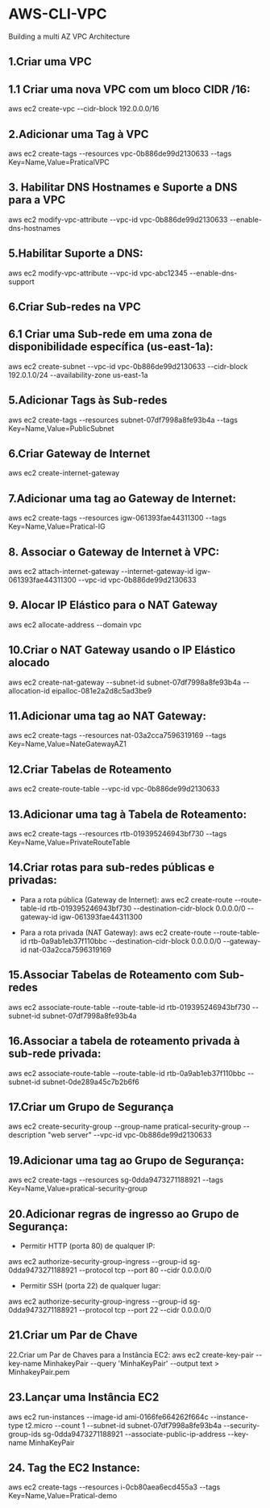 # AWS-CLI-VPC
Building a multi AZ VPC Architecture


## 1.Criar uma VPC

## 1.1 Criar uma nova VPC com um bloco CIDR /16:
 aws ec2 create-vpc --cidr-block 192.0.0.0/16
  
  
## 2.Adicionar uma Tag à VPC

aws ec2 create-tags --resources vpc-0b886de99d2130633 --tags Key=Name,Value=PraticalVPC
 
 
## 3. Habilitar DNS Hostnames e Suporte a DNS para a VPC

aws ec2 modify-vpc-attribute --vpc-id vpc-0b886de99d2130633 --enable-dns-hostnames

## 5.Habilitar Suporte a DNS:
 aws ec2 modify-vpc-attribute --vpc-id vpc-abc12345 --enable-dns-support

## 6.Criar Sub-redes na VPC
## 6.1 Criar uma Sub-rede em uma zona de disponibilidade específica (us-east-1a):

aws ec2 create-subnet --vpc-id vpc-0b886de99d2130633 --cidr-block 192.0.1.0/24 --availability-zone us-east-1a


## 5.Adicionar Tags às Sub-redes

aws ec2 create-tags --resources subnet-07df7998a8fe93b4a --tags Key=Name,Value=PublicSubnet


## 6.Criar Gateway de Internet

 aws ec2 create-internet-gateway

## 7.Adicionar uma tag ao Gateway de Internet:

aws ec2 create-tags --resources igw-061393fae44311300 --tags Key=Name,Value=Pratical-IG

## 8. Associar o Gateway de Internet à VPC:

aws ec2 attach-internet-gateway --internet-gateway-id igw-061393fae44311300 --vpc-id vpc-0b886de99d2130633


## 9. Alocar IP Elástico para o NAT Gateway

aws ec2 allocate-address --domain vpc

   
## 10.Criar o NAT Gateway usando o IP Elástico alocado
aws ec2 create-nat-gateway --subnet-id subnet-07df7998a8fe93b4a --allocation-id eipalloc-081e2a2d8c5ad3be9

## 11.Adicionar uma tag ao NAT Gateway:
aws ec2 create-tags --resources nat-03a2cca7596319169 --tags Key=Name,Value=NateGatewayAZ1

  
## 12.Criar Tabelas de Roteamento

aws ec2 create-route-table --vpc-id vpc-0b886de99d2130633

## 13.Adicionar uma tag à Tabela de Roteamento:
aws ec2 create-tags --resources rtb-019395246943bf730 --tags Key=Name,Value=PrivateRouteTable

## 14.Criar rotas para sub-redes públicas e privadas:
  - Para a rota pública (Gateway de Internet):
aws ec2 create-route --route-table-id rtb-019395246943bf730 --destination-cidr-block 0.0.0.0/0 --gateway-id igw-061393fae44311300

  - Para a rota privada (NAT Gateway):
aws ec2 create-route --route-table-id rtb-0a9ab1eb37f110bbc --destination-cidr-block 0.0.0.0/0 --gateway-id nat-03a2cca7596319169

## 15.Associar Tabelas de Roteamento com Sub-redes

aws ec2 associate-route-table --route-table-id rtb-019395246943bf730 --subnet-id subnet-07df7998a8fe93b4a

## 16.Associar a tabela de roteamento privada à sub-rede privada:

aws ec2 associate-route-table --route-table-id rtb-0a9ab1eb37f110bbc --subnet-id subnet-0de289a45c7b2b6f6
    
## 17.Criar um Grupo de Segurança

aws ec2 create-security-group --group-name pratical-security-group --description "web server" --vpc-id vpc-0b886de99d2130633

## 19.Adicionar uma tag ao Grupo de Segurança:

aws ec2 create-tags --resources sg-0dda9473271188921 --tags Key=Name,Value=pratical-security-group

## 20.Adicionar regras de ingresso ao Grupo de Segurança:
   - Permitir HTTP (porta 80) de qualquer IP:

aws ec2 authorize-security-group-ingress --group-id sg-0dda9473271188921 --protocol tcp --port 80 --cidr 0.0.0.0/0
 
   - Permitir SSH (porta 22) de qualquer lugar:
   
aws ec2 authorize-security-group-ingress --group-id sg-0dda9473271188921 --protocol tcp --port 22 --cidr 0.0.0.0/0

## 21.Criar um Par de Chave

22.Criar um Par de Chaves para a Instância EC2:
aws ec2 create-key-pair --key-name MinhakeyPair --query 'MinhaKeyPair' --output text > MinhakeyPair.pem

## 23.Lançar uma Instância EC2


aws ec2 run-instances --image-id ami-0166fe664262f664c --instance-type t2.micro --count 1 --subnet-id subnet-07df7998a8fe93b4a --security-group-ids sg-0dda9473271188921 --associate-public-ip-address --key-name MinhaKeyPair

## 24. Tag the EC2 Instance:

aws ec2 create-tags --resources i-0cb80aea6ecd455a3 --tags Key=Name,Value=Pratical-demo
